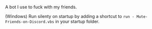 A bot I use to fuck with my friends.

(Windows) Run silenty on startup by adding a shortcut to `run - Mute-Friends-on-Discord.vbs` in your startup folder.
